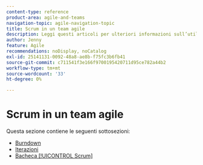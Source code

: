 ```yaml
---
content-type: reference
product-area: agile-and-teams
navigation-topic: agile-navigation-topic
title: Scrum in un team agile
description: Leggi questi articoli per ulteriori informazioni sull’utilizzo di Scrum in un team agile.
author: Jenny
feature: Agile
recommendations: noDisplay, noCatalog
exl-id: 25141131-0092-48a8-ae8b-f75fc3b6fb41
source-git-commit: c711541f3e166f9700195420711d95ce782a44b2
workflow-type: tm+mt
source-wordcount: '33'
ht-degree: 0%

---
```


# Scrum in un team agile

Questa sezione contiene le seguenti sottosezioni:

* [Burndown](../../agile/use-scrum-in-an-agile-team/burndown/burndown.md)
* [Iterazioni](../../agile/use-scrum-in-an-agile-team/iterations/iterations.md)
* [Bacheca [!UICONTROL Scrum]](../../agile/use-scrum-in-an-agile-team/scrum-board/scrum-board.md)
